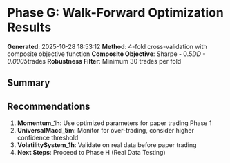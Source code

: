 # Phase G: Walk-Forward Optimization Results
**Generated**: 2025-10-28 18:53:12
**Method**: 4-fold cross-validation with composite objective function
**Composite Objective**: Sharpe - 0.5*DD - 0.0005*trades
**Robustness Filter**: Minimum 30 trades per fold

## Summary

## Recommendations

1. **Momentum_1h**: Use optimized parameters for paper trading Phase 1
2. **UniversalMacd_5m**: Monitor for over-trading, consider higher confidence threshold
3. **VolatilitySystem_1h**: Validate on real data before paper trading
4. **Next Steps**: Proceed to Phase H (Real Data Testing)

